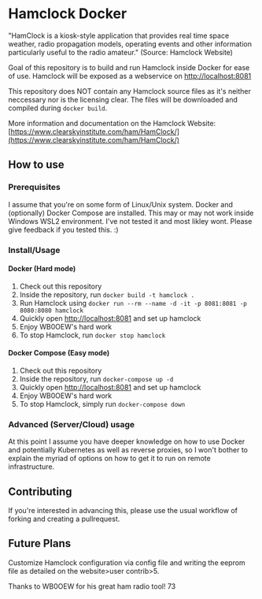 # Hamclock Docker

"HamClock is a kiosk-style application that provides real time space weather, radio propagation models, operating events and other information particularly useful to the radio amateur." (Source: Hamclock Website)

Goal of this repository is to build and run Hamclock inside Docker for ease of use.
Hamclock will be exposed as a webservice on [http://localhost:8081](http://localhost:8081)

This repository does NOT contain any Hamclock source files as it's neither neccessary nor is the licensing clear. The files will be downloaded and compiled during `docker build`.

More information and documentation on the Hamclock Website:
[https://www.clearskyinstitute.com/ham/HamClock/](https://www.clearskyinstitute.com/ham/HamClock/)

## How to use
### Prerequisites
I assume that you're on some form of Linux/Unix system.
Docker and (optionally) Docker Compose are installed.
This may or may not work inside Windows WSL2 environment. I've not tested it and most likley wont. Please give feedback if you tested this. :)

### Install/Usage
#### Docker (Hard mode)
1. Check out this repository
2. Inside the repository, run `docker build -t hamclock .`
3. Run Hamclock using `docker run --rm --name -d -it -p 8081:8081 -p 8080:8080 hamclock`
4. Quickly open [http://localhost:8081](http://localhost:8081) and set up hamclock
5. Enjoy WB0OEW's hard work
6. To stop Hamclock, run `docker stop hamclock`

#### Docker Compose (Easy mode)
1. Check out this repository
2. Inside the repository, run `docker-compose up -d`
3. Quickly open [http://localhost:8081](http://localhost:8081) and set up hamclock
4. Enjoy WB0OEW's hard work
5. To stop Hamclock, simply run `docker-compose down`

### Advanced (Server/Cloud) usage
At this point I assume you have deeper knowledge on how to use Docker and potentially Kubernetes as well as reverse proxies, so I won't bother to explain the myriad of options on how to get it to run on remote infrastructure.

## Contributing
If you're interested in advancing this, please use the usual workflow of forking and creating a pullrequest.

## Future Plans
Customize Hamclock configuration via config file and writing the eeprom file as detailed on the website>user contrib>5.

Thanks to WB0OEW for his great ham radio tool!
73